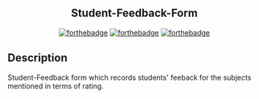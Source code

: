 <h2 align = 'center'>
  Student-Feedback-Form
</h2>


<div align = 'center'>
              
[![forthebadge](http://forthebadge.com/images/badges/built-with-love.svg)](http://forthebadge.com)
[![forthebadge](https://forthebadge.com/images/badges/built-by-developers.svg)](https://forthebadge.com)
[![forthebadge](https://forthebadge.com/images/badges/check-it-out.svg)](https://forthebadge.com) 

</div>


## Description
Student-Feedback form which records students' feeback for the subjects mentioned in terms of rating.  
